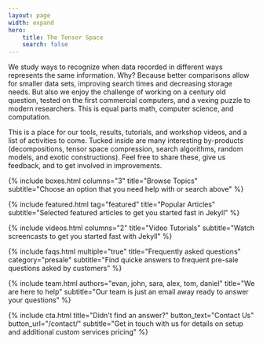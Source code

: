 ```yaml
---
layout: page
width: expand
hero:
    title: The Tensor Space
    search: false
---
```

<div class="uk-container uk-container-small">
    <p class="uk-text-lead">
        We study ways to recognize when data recorded in different ways represents the same information.  Why?  Because better comparisons allow for smaller data sets, improving search times and decreasing storage needs.  But also we enjoy the challenge of working on a century old question, tested on the first commercial computers, and a vexing puzzle to modern researchers.  This is equal parts math, computer science, and computation.
    </p>
    <p class="uk-text-lead">
        This is a place for our tools, results, tutorials, and workshop videos, and a list of activities to come.  Tucked inside are many interesting by-products (decompositions, tensor space compression, search algorithms, random models, and exotic constructions).  Feel free to share these, give us feedback, and to get involved in improvements.
    </p>
</div>
{% include boxes.html columns="3" title="Browse Topics" subtitle="Choose an option that you need help with or search above" %}

{% include featured.html tag="featured" title="Popular Articles" subtitle="Selected featured articles to get you started fast in Jekyll" %}

{% include videos.html columns="2" title="Video Tutorials" subtitle="Watch screencasts to get you started fast with Jekyll" %}

{% include faqs.html multiple="true" title="Frequently asked questions" category="presale" subtitle="Find quicke answers to frequent pre-sale questions asked by customers" %}

{% include team.html authors="evan, john, sara, alex, tom, daniel" title="We are here to help" subtitle="Our team is just an email away ready to answer your questions" %}

{% include cta.html title="Didn't find an answer?" button_text="Contact Us" button_url="/contact/" subtitle="Get in touch with us for details on setup and additional custom services pricing" %}

